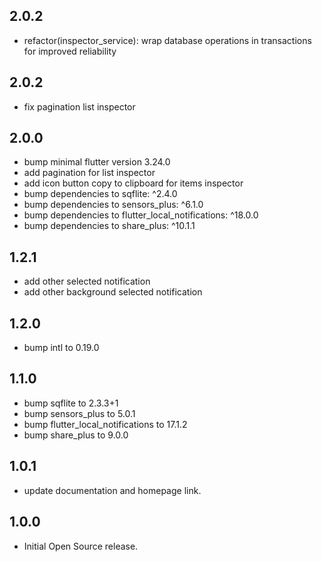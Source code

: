 ## 2.0.2

- refactor(inspector_service): wrap database operations in transactions for improved reliability

## 2.0.2

- fix pagination list inspector

## 2.0.0

- bump minimal flutter version 3.24.0
- add pagination for list inspector
- add icon button copy to clipboard for items inspector
- bump dependencies to sqflite: ^2.4.0
- bump dependencies to sensors_plus: ^6.1.0
- bump dependencies to flutter_local_notifications: ^18.0.0
- bump dependencies to share_plus: ^10.1.1

## 1.2.1

- add other selected notification
- add other background selected notification

## 1.2.0

- bump intl to 0.19.0

## 1.1.0

- bump sqflite to 2.3.3+1
- bump sensors_plus to 5.0.1
- bump flutter_local_notifications to 17.1.2
- bump share_plus to 9.0.0

## 1.0.1

- update documentation and homepage link.

## 1.0.0

- Initial Open Source release.
